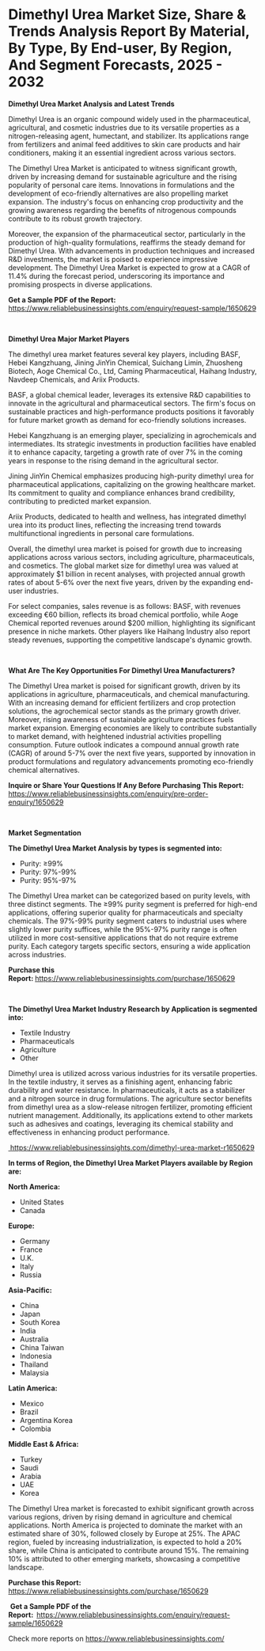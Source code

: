 <p><h1>Dimethyl Urea Market Size, Share & Trends Analysis Report By Material, By Type, By End-user, By Region, And Segment Forecasts, 2025 - 2032</h1></p><p><strong>Dimethyl Urea Market Analysis and Latest Trends</strong></p>
<p><p>Dimethyl Urea is an organic compound widely used in the pharmaceutical, agricultural, and cosmetic industries due to its versatile properties as a nitrogen-releasing agent, humectant, and stabilizer. Its applications range from fertilizers and animal feed additives to skin care products and hair conditioners, making it an essential ingredient across various sectors. </p><p>The Dimethyl Urea Market is anticipated to witness significant growth, driven by increasing demand for sustainable agriculture and the rising popularity of personal care items. Innovations in formulations and the development of eco-friendly alternatives are also propelling market expansion. The industry's focus on enhancing crop productivity and the growing awareness regarding the benefits of nitrogenous compounds contribute to its robust growth trajectory.</p><p>Moreover, the expansion of the pharmaceutical sector, particularly in the production of high-quality formulations, reaffirms the steady demand for Dimethyl Urea. With advancements in production techniques and increased R&D investments, the market is poised to experience impressive development. The Dimethyl Urea Market is expected to grow at a CAGR of 11.4% during the forecast period, underscoring its importance and promising prospects in diverse applications.</p></p>
<p><strong>Get a Sample PDF of the Report:&nbsp;</strong> <a href="https://www.reliablebusinessinsights.com/enquiry/request-sample/1650629?utm_campaign=3259&utm_medium=2&utm_source=Github&utm_content=ia&utm_term=31032025&utm_id=dimethyl-urea">https://www.reliablebusinessinsights.com/enquiry/request-sample/1650629</a></p>
<p>&nbsp;</p>
<p><strong>Dimethyl Urea Major Market Players</strong></p>
<p><p>The dimethyl urea market features several key players, including BASF, Hebei Kangzhuang, Jining JinYin Chemical, Suichang Limin, Zhuosheng Biotech, Aoge Chemical Co., Ltd, Caming Pharmaceutical, Haihang Industry, Navdeep Chemicals, and Ariix Products. </p><p>BASF, a global chemical leader, leverages its extensive R&D capabilities to innovate in the agricultural and pharmaceutical sectors. The firm's focus on sustainable practices and high-performance products positions it favorably for future market growth as demand for eco-friendly solutions increases. </p><p>Hebei Kangzhuang is an emerging player, specializing in agrochemicals and intermediates. Its strategic investments in production facilities have enabled it to enhance capacity, targeting a growth rate of over 7% in the coming years in response to the rising demand in the agricultural sector.</p><p>Jining JinYin Chemical emphasizes producing high-purity dimethyl urea for pharmaceutical applications, capitalizing on the growing healthcare market. Its commitment to quality and compliance enhances brand credibility, contributing to predicted market expansion.</p><p>Ariix Products, dedicated to health and wellness, has integrated dimethyl urea into its product lines, reflecting the increasing trend towards multifunctional ingredients in personal care formulations.</p><p>Overall, the dimethyl urea market is poised for growth due to increasing applications across various sectors, including agriculture, pharmaceuticals, and cosmetics. The global market size for dimethyl urea was valued at approximately $1 billion in recent analyses, with projected annual growth rates of about 5-6% over the next five years, driven by the expanding end-user industries.</p><p>For select companies, sales revenue is as follows: BASF, with revenues exceeding €60 billion, reflects its broad chemical portfolio, while Aoge Chemical reported revenues around $200 million, highlighting its significant presence in niche markets. Other players like Haihang Industry also report steady revenues, supporting the competitive landscape's dynamic growth.</p></p>
<p>&nbsp;</p>
<p><strong>What Are The Key Opportunities For Dimethyl Urea Manufacturers?</strong></p>
<p><p>The Dimethyl Urea market is poised for significant growth, driven by its applications in agriculture, pharmaceuticals, and chemical manufacturing. With an increasing demand for efficient fertilizers and crop protection solutions, the agrochemical sector stands as the primary growth driver. Moreover, rising awareness of sustainable agriculture practices fuels market expansion. Emerging economies are likely to contribute substantially to market demand, with heightened industrial activities propelling consumption. Future outlook indicates a compound annual growth rate (CAGR) of around 5-7% over the next five years, supported by innovation in product formulations and regulatory advancements promoting eco-friendly chemical alternatives.</p></p>
<p><strong>Inquire or Share Your Questions If Any Before Purchasing This Report:</strong> <a href="https://www.reliablebusinessinsights.com/enquiry/pre-order-enquiry/1650629?utm_campaign=3259&utm_medium=2&utm_source=Github&utm_content=ia&utm_term=31032025&utm_id=dimethyl-urea">https://www.reliablebusinessinsights.com/enquiry/pre-order-enquiry/1650629</a></p>
<p>&nbsp;</p>
<p><strong>Market Segmentation</strong></p>
<p><strong>The Dimethyl Urea Market Analysis by types is segmented into:</strong></p>
<p><ul><li>Purity: ≥99%</li><li>Purity: 97%-99%</li><li>Purity: 95%-97%</li></ul></p>
<p><p>The Dimethyl Urea market can be categorized based on purity levels, with three distinct segments. The ≥99% purity segment is preferred for high-end applications, offering superior quality for pharmaceuticals and specialty chemicals. The 97%-99% purity segment caters to industrial uses where slightly lower purity suffices, while the 95%-97% purity range is often utilized in more cost-sensitive applications that do not require extreme purity. Each category targets specific sectors, ensuring a wide application across industries.</p></p>
<p><strong>Purchase this Report:&nbsp;</strong><a href="https://www.reliablebusinessinsights.com/purchase/1650629?utm_campaign=3259&utm_medium=2&utm_source=Github&utm_content=ia&utm_term=31032025&utm_id=dimethyl-urea">https://www.reliablebusinessinsights.com/purchase/1650629</a></p>
<p>&nbsp;</p>
<p><strong>The Dimethyl Urea Market Industry Research by Application is segmented into:</strong></p>
<p><ul><li>Textile Industry</li><li>Pharmaceuticals</li><li>Agriculture</li><li>Other</li></ul></p>
<p><p>Dimethyl urea is utilized across various industries for its versatile properties. In the textile industry, it serves as a finishing agent, enhancing fabric durability and water resistance. In pharmaceuticals, it acts as a stabilizer and a nitrogen source in drug formulations. The agriculture sector benefits from dimethyl urea as a slow-release nitrogen fertilizer, promoting efficient nutrient management. Additionally, its applications extend to other markets such as adhesives and coatings, leveraging its chemical stability and effectiveness in enhancing product performance.</p></p>
<p><a href="https://www.reliablebusinessinsights.com/dimethyl-urea-market-r1650629?utm_campaign=3259&utm_medium=2&utm_source=Github&utm_content=ia&utm_term=31032025&utm_id=dimethyl-urea">&nbsp;https://www.reliablebusinessinsights.com/dimethyl-urea-market-r1650629</a></p>
<p><strong>In terms of Region, the Dimethyl Urea Market Players available by Region are:</strong></p>
<p>
    <p> <strong> North America: </strong>
        <ul>
            <li>United States</li>
            <li>Canada</li>
        </ul>
        </p> 
    <p> <strong> Europe: </strong>
        <ul>
            <li>Germany</li>
            <li>France</li>
            <li>U.K.</li>
            <li>Italy</li>
            <li>Russia</li>
        </ul>
        </p> 
    <p> <strong> Asia-Pacific: </strong>
        <ul>
            <li>China</li>
            <li>Japan</li>
            <li>South Korea</li>
            <li>India</li>
            <li>Australia</li>
            <li>China Taiwan</li>
            <li>Indonesia</li>
            <li>Thailand</li>
            <li>Malaysia</li>
        </ul>
        </p> 
    <p> <strong> Latin America: </strong>
        <ul>
            <li>Mexico</li>
            <li>Brazil</li>
            <li>Argentina Korea</li>
            <li>Colombia</li>
        </ul>
        </p> 
    <p> <strong> Middle East & Africa: </strong>
        <ul>
            <li>Turkey</li>
            <li>Saudi</li>
            <li>Arabia</li>
            <li>UAE</li>
            <li>Korea</li>
        </ul>
    </p>
    </p>
<p><p>The Dimethyl Urea market is forecasted to exhibit significant growth across various regions, driven by rising demand in agriculture and chemical applications. North America is projected to dominate the market with an estimated share of 30%, followed closely by Europe at 25%. The APAC region, fueled by increasing industrialization, is expected to hold a 20% share, while China is anticipated to contribute around 15%. The remaining 10% is attributed to other emerging markets, showcasing a competitive landscape.</p></p>
<p><strong>Purchase this Report: </strong><a href="https://www.reliablebusinessinsights.com/purchase/1650629?utm_campaign=3259&utm_medium=2&utm_source=Github&utm_content=ia&utm_term=31032025&utm_id=dimethyl-urea">https://www.reliablebusinessinsights.com/purchase/1650629</a></p>
<p>&nbsp;<strong>Get a Sample PDF of the Report:&nbsp;&nbsp;</strong><a href="https://www.reliablebusinessinsights.com/enquiry/request-sample/1650629?utm_campaign=3259&utm_medium=2&utm_source=Github&utm_content=ia&utm_term=31032025&utm_id=dimethyl-urea">https://www.reliablebusinessinsights.com/enquiry/request-sample/1650629</a></p>
<p><strong></strong></p>
<p>Check more reports on <a href="https://www.reliablebusinessinsights.com/?utm_campaign=3259&utm_medium=2&utm_source=Github&utm_content=ia&utm_term=31032025&utm_id=dimethyl-urea">https://www.reliablebusinessinsights.com/</a></p>